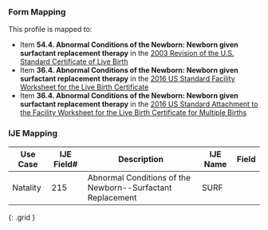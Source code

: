 ### Form Mapping
This profile is mapped to:
 * Item **54.4. Abnormal Conditions of the Newborn: Newborn given surfactant replacement therapy** in the [2003 Revision of the U.S. Standard Certificate of Live Birth](https://www.cdc.gov/nchs/data/dvs/birth11-03final-ACC.pdf)
 * Item **36.4. Abnormal Conditions of the Newborn: Newborn given surfactant replacement therapy** in the [2016 US Standard Facility Worksheet for the Live Birth Certificate](https://www.cdc.gov/nchs/data/dvs/facility-worksheet-2016-508.pdf)
 * Item **36.4. Abnormal Conditions of the Newborn: Newborn given surfactant replacement therapy** in the [2016 US Standard Attachment to the Facility Worksheet for the Live Birth Certificate for Multiple Births](https://www.cdc.gov/nchs/data/dvs/multiple-births-worksheet-2016.pdf)

### IJE Mapping

| **Use Case** | **IJE Field#** | **Description** | **IJE Name** | **Field** |
| ------------ | -------------- | --------------- | ------------ | --------- |
| Natality | 215 | Abnormal Conditions of the Newborn--Surfactant Replacement | SURF |  |
{: .grid }
